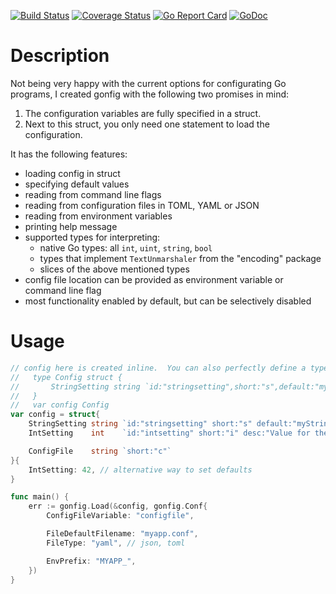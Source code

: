 [![Build Status](https://travis-ci.org/stevenroose/gonfig.svg?branch=master)](https://travis-ci.org/stevenroose/gonfig)
[![Coverage Status](https://coveralls.io/repos/github/stevenroose/gonfig/badge.svg?branch=master)](https://coveralls.io/github/stevenroose/gonfig?branch=master)
[![Go Report Card](https://goreportcard.com/badge/github.com/stevenroose/gonfig)](https://goreportcard.com/report/github.com/stevenroose/gonfig)
[![GoDoc](https://godoc.org/github.com/stevenroose/gonfig?status.svg)](https://godoc.org/github.com/stevenroose/gonfig)


Description
===========

Not being very happy with the current options for configurating Go programs, 
I created gonfig with the following two promises in mind:

1. The configuration variables are fully specified in a struct.
2. Next to this struct, you only need one statement to load the configuration.

It has the following features:

- loading config in struct
- specifying default values
- reading from command line flags
- reading from configuration files in TOML, YAML or JSON
- reading from environment variables
- printing help message
- supported types for interpreting:
  - native Go types: all `int`, `uint`, `string`, `bool`
  - types that implement `TextUnmarshaler` from the "encoding" package
  - slices of the above mentioned types
- config file location can be provided as environment variable or command line 
  flag
- most functionality enabled by default, but can be selectively disabled


Usage
=====

```go
// config here is created inline.  You can also perfectly define a type for it:
//   type Config struct {
//       StringSetting string `id:"stringsetting",short:"s",default:"myString!",desc:"Value for the string"`
//   }
//   var config Config
var config = struct{
	StringSetting string `id:"stringsetting" short:"s" default:"myString!" desc:"Value for the string"`
	IntSetting    int    `id:"intsetting" short:"i" desc:"Value for the int"`

	ConfigFile    string `short:"c"`
}{
	IntSetting: 42, // alternative way to set defaults
}

func main() {
	err := gonfig.Load(&config, gonfig.Conf{
		ConfigFileVariable: "configfile",

		FileDefaultFilename: "myapp.conf",
		FileType: "yaml", // json, toml

		EnvPrefix: "MYAPP_",
	})
}
```
